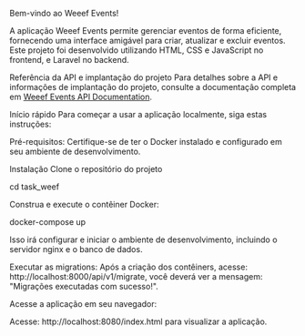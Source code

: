 Bem-vindo ao Weeef Events!

A aplicação Weeef Events permite gerenciar eventos de forma eficiente, fornecendo uma interface amigável para criar, atualizar e excluir eventos. Este projeto foi desenvolvido utilizando HTML, CSS e JavaScript no frontend, e Laravel no backend.

Referência da API e implantação do projeto
Para detalhes sobre a API e informações de implantação do projeto, consulte a documentação completa em [Weeef Events API Documentation](https://victors-organization-28.gitbook.io/weef-events/).

Início rápido
Para começar a usar a aplicação localmente, siga estas instruções:

Pré-requisitos:
Certifique-se de ter o Docker instalado e configurado em seu ambiente de desenvolvimento.

Instalação
Clone o repositório do projeto

cd task_weef

Construa e execute o contêiner Docker:

docker-compose up 

Isso irá configurar e iniciar o ambiente de desenvolvimento, incluindo o servidor nginx e o banco de dados.

Executar as migrations:
Após a criação dos contêiners, acesse: http://localhost:8000/api/v1/migrate, você deverá ver a mensagem: "Migrações executadas com sucesso!".

Acesse a aplicação em seu navegador:

Acesse: http://localhost:8080/index.html para visualizar a aplicação.
